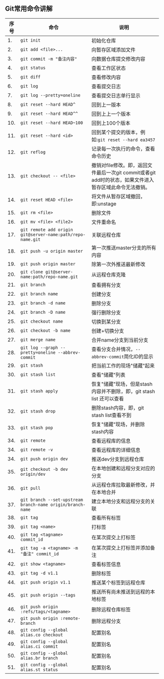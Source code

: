## Git常用命令讲解  
序号   | 命令														 | 说明
-------|------------------------------------------------------------|-------------------------------------------------------------
1.     | `git init`	                                             | 初始化仓库
2.	   | `git add <file>...`                                        | 向暂存区域添加文件
3. 	   | `git commit -m "备注内容"`                                 | 向数据仓库提交修改内容
4. 	   | `git status`	                                             | 查看工作区状态
5. 	   | `git diff`                                                 | 查看修改内容
6. 	   | `git log`	                                                 | 查看提交日志
7. 	   | `git log --pretty=oneline`                                 | 查看提交日志单行显示
8. 	   | `git reset --hard HEAD^`	                                 | 回到上一版本
9. 	   | `git reset --hard HEAD^^`	                                 | 回到上上一个版本
10.	   | `git reset --hard HEAD~100`                                | 回到上100个版本
11.	   | `git reset --hard <id>`                                    | 回到某个提交的版本，例如:`git reset --hard ea3457`
12.	   | `git reflog`                                               | 记录每一次执行的命令，查看命令历史 
13.	   | `git checkout -- <file>`                                   | 撤销对file修改。即，返回文件最后一次git commit或者git add时的状态，如果文件进入暂存区域此命令无法撤销。
14.    | `git reset HEAD <file>`                                    | 将文件从暂存区域撤回，即:unstage 
15.    | `git rm <file>`                                            | 删除文件
16.    | `git mv <file> <file2>`                                    | 文件重命名
17.    | `git remote add origin git@server-name:path/repo-name.git` | 关联远程仓库	
18.    | `git push -u origin master`		                         | 第一次推送master分支的所有内容       
19.    | `git push origin master`		                             | 除第一次外推送最新修改
20.    | `git clone git@server-name:path/repo-name.git`	         | 从远程仓库克隆
21.    | `git branch`	                                             | 查看拥有分支
22.    | `git branch name`	                                         | 创建分支
23.    | `git branch -d name`	                                     | 删除分支
24.    | `git branch -D name`	                                     | 强行删除分支
25.	   | `git checkout name`                                        | 切换到某分支
26.	   | `git checkout -b name`                                     | 创建+切换分支
27.	   | `git merge name`	                                         | 合并name分支到当前分支
28.	   | `git log --graph --pretty=oneline --abbrev-commit`         | 查看分支合并情况，`--abbrev-commit`简化ID的显示   
29.	   | `git stash`	                                             | 把当前工作的现场"储藏"起来     
30.	   | `git stash list`	                                         | 查看"储藏"列表
31.	   | `git stash apply`                                          | 恢复"储藏"现场，但是stash内容并不删除，即，git stash list 还可以查看    
32.	   | `git stash drop`	                                         | 删除stash内容，即，git stash list查看不到     
33.	   | `git stash pop`	                                         | 恢复"储藏"现场，并删除stash内容
34.	   | `git remote`	                                             | 查看远程库的信息
34.	   | `git remote -v`	                                         | 查看远程库的详细信息
34.	   | `git push origin dev`	                                     | 推送dev分支到远程仓库
35.	   | `git checkout -b dev origin/dev`                           | 在本地创建和远程分支对应的分支     	
36.	   | `git pull`	                                             | 从远程仓库拉取最新修改，并在本地合并
37.	   | `git branch --set-upstream branch-name origin/branch-name` | 建立本地分支和远程分支的关联          
38.	   | `git tag`                                                  | 查看所有标签
39.	   | `git tag <name>`                                           | 打标签
40.	   | `git tag <tagname> commit_id`                              | 在某次提交上打标签 
41.	   | `git tag -a <tagname> -m "备注" commit_id`                 | 在某次提交上打标签并添加备注  
42.	   | `git show <tagname>`                                       | 查看标签信息
43.	   | `git tag -d v1.1`                                          | 删除标签
44.	   | `git push origin v1.1`                                     | 推送某个标签到远程仓库
45.	   | `git push origin --tags`                                   | 推送所有尚未推送到远程的本地标签      
46.	   | `git push origin :refs/tags/<tagname>`                     | 删除远程仓库标签
47.	   | `git push origin :remote-branch`                           | 删除远程分支
48.	   | `git config --global alias.co checkout`                    | 配置别名
49.	   | `git config --global alias.ci commit`                      | 配置别名
50.	   | `git config --global alias.br branch`                      | 配置别名
51.	   | `git config --global alias.st status`                      | 配置别名


